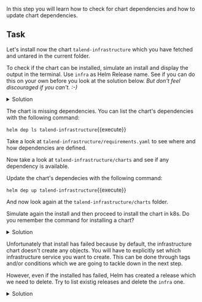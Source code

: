 In this step you will learn how to check for chart dependencies and how to update chart dependencies.

## Task

Let's install now the chart `talend-infrastructure` which you have fetched and untared in the current folder.

To check if the chart can be installed, simulate an install and display the output in the terminal. Use `infra` as Helm Release name.
See if you can do this on your own before you look at the solution below. *But don't feel discouraged if you can't. :-)*

<details><summary>Solution</summary>
<p>
`helm install talend-infrastructure -n infra --debug --dry-run`{{execute}}
<br/>
</p>
</details>

The chart is missing dependencies. You can list the chart's dependencies with the following command:

`helm dep ls talend-infrastructure`{{execute}}

Take a look at `talend-infrastructure/requirements.yaml` to see where and how dependencies are defined.

Now take a look at `talend-infrastructure/charts` and see if any dependency is available.

Update the chart's dependecies with the following command:

`helm dep up talend-infrastructure`{{execute}}

And now look again at the `talend-infrastructure/charts` folder.

Simulate again the install and then proceed to install the chart in k8s. Do you remember the command for installing a chart?

<details><summary>Solution</summary>
<p>
`helm install talend-infrastructure -n infra`{{execute}}
<br/>
</p>
</details>

Unfortunately that install has failed because by default, the infrastructure chart doesn't create any objects. 
You will have to explicitly set which infrastructure service you want to create. 
This can be done through tags and/or conditions which we are going to tackle down in the next step. 

However, even if the installed has failed, Helm has created a release which we need to delete. 
Try to list existig releases and delete the `infra` one.

<details><summary>Solution</summary>
<p>
`helm ls infra`{{execute}}
<br/>
`helm delete --purge infra`{{execute}}
<br/>
</p>
</details>